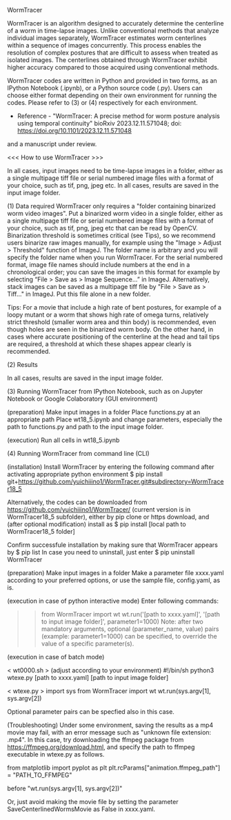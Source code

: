 WormTracer

WormTracer is an algorithm designed to accurately determine the centerline of a worm in time-lapse images. Unlike conventional methods that analyze individual images separately, WormTracer estimates worm centerlines within a sequence of images concurrently. This process enables the resolution of complex postures that are difficult to assess when treated as isolated images. The centerlines obtained through WormTracer exhibit higher accuracy compared to those acquired using conventional methods.

WormTracer codes are written in Python and provided in two forms, as an IPython Notebook (.ipynb), or a Python source code (.py). Users can choose either format depending on their own environment for running the codes. Please refer to (3) or (4) respectively for each environment.

- Reference -
"WormTracer: A precise method for worm posture analysis using temporal continuity"
bioRxiv 2023.12.11.571048; doi: https://doi.org/10.1101/2023.12.11.571048

and a manuscript under review.

<<< How to use WormTracer >>>

In all cases, input images need to be time-lapse images in a folder, either as a single multipage tiff file or serial numbered image files with a format of your choice, such as tif, png, jpeg etc.
In all cases, results are saved in the input image folder.

(1) Data required
WormTracer only requires a "folder containing binarized worm video images".
Put a binarized worm video in a single folder, either as a single multipage tiff file or serial numbered image files with a format of your choice, such as tif, png, jpeg etc that can be read by OpenCV. Binarization threshold is sometimes critical (see Tips), so we recommend users binarize raw images manually, for example using the "Image > Adjust > Threshold" function of ImageJ. The folder name is arbitrary and you will specify the folder name when you run WormTracer. For the serial numbered format, image file names should include numbers at the end in a chronological order; you can save the images in this format for example by selecting “File > Save as > Image Sequence...” in ImageJ. Alternatively, stack images can be saved as a multipage tiff file by "File > Save as > Tiff..." in ImageJ. Put this file alone in a new folder.

Tips: For a movie that include a high rate of bent postures, for example of a loopy mutant or a worm that shows high rate of omega turns, relatively strict threshold (smaller worm area and thin body) is recommended, even though holes are seen in the binarized worm body. On the other hand, in cases where accurate positioning of the centerline at the head and tail tips are required, a threshold at which these shapes appear clearly is recommended.

(2) Results

In all cases, results are saved in the input image folder.

(3) Running WormTracer from IPython Notebook, such as on Jupyter Notebook or Google Colaboratory (GUI environment)

(preparation)
Make input images in a folder
Place functions.py at an appropriate path
Place wt18_5.ipynb and change parameters, especially the path to functions.py and path to the input image folder.

(execution)
Run all cells in wt18_5.ipynb

(4) Running WormTracer from command line (CLI)

(installation)
Install WormTracer by entering the following command after activating appropriate python environment
$ pip install git+https://github.com/yuichiiino1/WormTracer.git#subdirectory=WormTracer18_5

Alternatively, the codes can be downloaded from https://github.com/yuichiiino1/WormTracer/ (current version is in WormTracer18_5 subfolder), either by pip clone or https download, and (after optional modification) install as
$ pip install [local path to WormTracer18_5 folder]

Confirm successfule installation by making sure that WormTracer appears by $ pip list
In case you need to uninstall, just enter $ pip uninstall WormTracer

(preparation)
Make input images in a folder
Make a parameter file xxxx.yaml according to your preferred options, or use the sample file, config.yaml, as is.

(execution in case of python interactive mode)
Enter following commands:
>> from WormTracer import wt
>> wt.run('[path to xxxx.yaml]', '[path to input image folder]', parameter1=1000)
Note: after two mandatory arguments, optional (parameter_name, value) pairs (example: parameter1=1000) can be specified, to override the value of a specific parameter(s).

(execution in case of batch mode)

< wt0000.sh > (adjust according to your environment)
#!/bin/sh
python3 wtexe.py [path to xxxx.yaml] [path to input image folder]

< wtexe.py >
import sys
from WormTracer import wt
wt.run(sys.argv[1], sys.argv[2])

Optional parameter pairs can be specfied also in this case.

(Troubleshooting)
Under some environment, saving the results as a mp4 movie may fail, with an error message such as "unknown file extension: .mp4". In this case, try downloading the ffmpeg package from https://ffmpeg.org/download.html, and specify the path to ffmpeg executable in wtexe.py as follows.

from matplotlib import pyplot as plt
plt.rcParams["animation.ffmpeg_path"] = "PATH_TO_FFMPEG"

before "wt.run(sys.argv[1], sys.argv[2])"

Or, just avoid making the movie file by setting the parameter SaveCenterlinedWormsMovie as False in xxxx.yaml.



